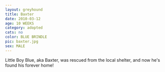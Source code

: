 ```yaml
---
layout: greyhound
title: Baxter
date: 2010-03-12
age: 10 WEEKS
category: adopted
cats: no
color: BLUE BRINDLE
pic: baxter.jpg
sex: MALE
---
```


 Little Boy Blue, aka Baxter, was rescued from the local shelter, and now he's found his forever home!
